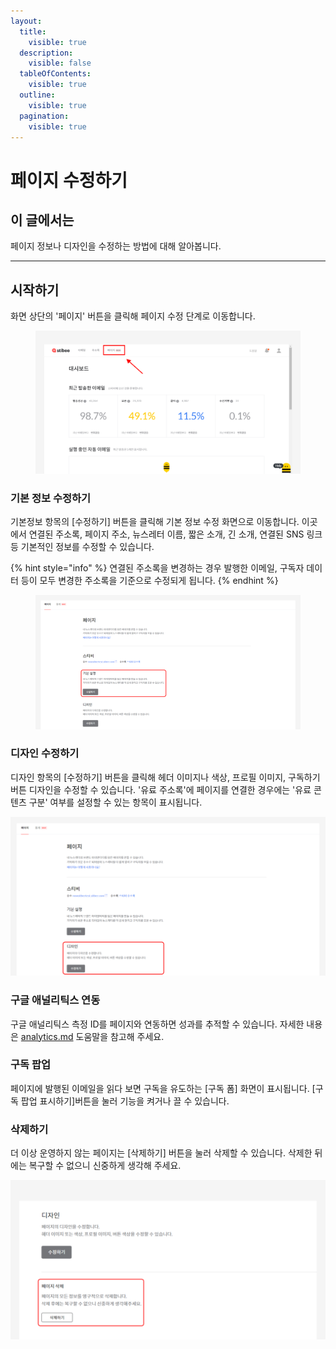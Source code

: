```yaml
---
layout:
  title:
    visible: true
  description:
    visible: false
  tableOfContents:
    visible: true
  outline:
    visible: true
  pagination:
    visible: true
---
```


# 페이지 수정하기

## 이 글에서는 <a href="#h_01hprefm1zgqfpa2711zk9v2qn" id="h_01hprefm1zgqfpa2711zk9v2qn"></a>

페이지 정보나 디자인을 수정하는 방법에 대해 알아봅니다.

***

## 시작하기 <a href="#h_e0f34dd94b" id="h_e0f34dd94b"></a>

화면 상단의 '페이지' 버튼을 클릭해 페이지 수정 단계로 이동합니다.&#x20;

<figure><img src="../../.gitbook/assets/1 (13).png" alt=""><figcaption></figcaption></figure>

### 기본 정보 수정하기 <a href="#h_82117b23d5" id="h_82117b23d5"></a>

기본정보 항목의 \[수정하기] 버튼을 클릭해 기본 정보 수정 화면으로 이동합니다. 이곳에서 연결된 주소록, 페이지 주소, 뉴스레터 이름, 짧은 소개, 긴 소개, 연결된 SNS 링크 등 기본적인 정보를 수정할 수 있습니다.&#x20;

{% hint style="info" %}
연결된 주소록을 변경하는 경우 발행한 이메일, 구독자 데이터 등이 모두 변경한 주소록을 기준으로 수정되게 됩니다.
{% endhint %}

<figure><img src="../../.gitbook/assets/2 (13).png" alt=""><figcaption></figcaption></figure>

### 디자인 수정하기 <a href="#h_5ec95dc3c8" id="h_5ec95dc3c8"></a>

디자인 항목의 \[수정하기] 버튼을 클릭해 헤더 이미지나 색상, 프로필 이미지, 구독하기 버튼 디자인을 수정할 수 있습니다. '유료 주소록'에 페이지를 연결한 경우에는 '유료 콘텐츠 구분' 여부를 설정할 수 있는 항목이 표시됩니다.

![](<../../.gitbook/assets/3 (14).png>)

### 구글 애널리틱스 연동 <a href="#h_01hpremq6gyk9qb98574etapnn" id="h_01hpremq6gyk9qb98574etapnn"></a>

구글 애널리틱스 측정 ID를 페이지와 연동하면 성과를 추적할 수 있습니다. 자세한 내용은 [analytics.md](analytics.md "mention") 도움말을 참고해 주세요.

### 구독 팝업

페이지에 발행된 이메일을 읽다 보면 구독을 유도하는 \[구독 폼] 화면이 표시됩니다. \[구독 팝업 표시하기]버튼을 눌러 기능을 켜거나 끌 수 있습니다.

### 삭제하기 <a href="#h_01hpremq6gyk9qb98574etapnn" id="h_01hpremq6gyk9qb98574etapnn"></a>

더 이상 운영하지 않는 페이지는 \[삭제하기] 버튼을 눌러 삭제할 수 있습니다. 삭제한 뒤에는 복구할 수 없으니 신중하게 생각해 주세요.

![](<../../.gitbook/assets/4 (14).png>)
